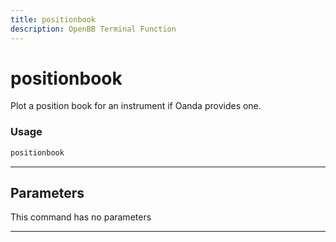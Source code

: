 ```yaml
---
title: positionbook
description: OpenBB Terminal Function
---
```


# positionbook

Plot a position book for an instrument if Oanda provides one.

### Usage

```python
positionbook
```

---

## Parameters

This command has no parameters


---
